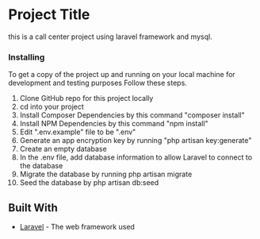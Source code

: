 # Project Title

this is a call center project using laravel framework and mysql.


### Installing

To get a copy of the project up and running on your local machine for development and testing purposes Follow these steps.

1. Clone GitHub repo for this project locally
2. cd into your project
3. Install Composer Dependencies by this command "composer install"
4. Install NPM Dependencies by this command "npm install"
5. Edit ".env.example" file to be ".env"
6. Generate an app encryption key by running "php artisan key:generate"
7. Create an empty database
8. In the .env file, add database information to allow Laravel to connect to the database
9. Migrate the database by running php artisan migrate
10. Seed the database by php artisan db:seed

## Built With 



* <a href="https://laravel.com">Laravel</a> - The web framework used

